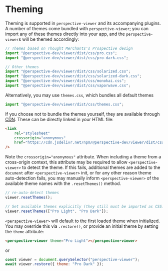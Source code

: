 # Theming

Theming is supported in `perspective-viewer` and its accompanying plugins. A
number of themes come bundled with `perspective-viewer`; you can import any of
these themes directly into your app, and the `perspective-viewer`s will be
themed accordingly:

```javascript
// Themes based on Thought Merchants's Prospective design
import "@perspective-dev/viewer/dist/css/pro.css";
import "@perspective-dev/viewer/dist/css/pro-dark.css";

// Other themes
import "@perspective-dev/viewer/dist/css/solarized.css";
import "@perspective-dev/viewer/dist/css/solarized-dark.css";
import "@perspective-dev/viewer/dist/css/monokai.css";
import "@perspective-dev/viewer/dist/css/vaporwave.css";
```

Alternatively, you may use `themes.css`, which bundles all default themes

```javascript
import "@perspective-dev/viewer/dist/css/themes.css";
```

If you choose not to bundle the themes yourself, they are available through
[CDN](https://cdn.jsdelivr.net/npm/@perspective-dev/viewer/dist/css/). These can
be directly linked in your HTML file:

```html
<link
    rel="stylesheet"
    crossorigin="anonymous"
    href="https://cdn.jsdelivr.net/npm/@perspective-dev/viewer/dist/css/pro.css"
/>
```

Note the `crossorigin="anonymous"` attribute. When including a theme from a
cross-origin context, this attribute may be required to allow
`<perspective-viewer>` to detect the theme. If this fails, additional themes are
added to the `document` after `<perspective-viewer>` init, or for any other
reason theme auto-detection fails, you may manually inform
`<perspective-viewer>` of the available theme names with the `.resetThemes()`
method.

```javascript
// re-auto-detect themes
viewer.resetThemes();

// Set available themes explicitly (they still must be imported as CSS!)
viewer.resetThemes(["Pro Light", "Pro Dark"]);
```

`<perspective-viewer>` will default to the first loaded theme when initialized.
You may override this via `.restore()`, or provide an initial theme by setting
the `theme` attribute:

```html
<perspective-viewer theme="Pro Light"></perspective-viewer>
```

or

```javascript
const viewer = document.querySelector("perspective-viewer");
await viewer.restore({ theme: "Pro Dark" });
```
